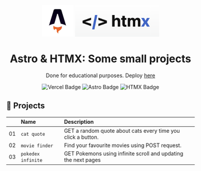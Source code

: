 <div align="center">

<img src="./public/astro.png" width="85" />
<img src="./public/htmx.png" width="225" />

# Astro & HTMX: Some small projects

Done for educational purposes. Deploy [here]()

</div>

<div align="center">

![Vercel Badge](https://img.shields.io/badge/Vercel-black?style=flat&logo=Vercel&logoColor=white)
![Astro Badge](https://img.shields.io/badge/Astro-black?style=flat&logo=Astro&logoColor=white)
![HTMX Badge](https://img.shields.io/badge/HTMX-black?style=flat&logo=htmx&logoColor=white)

</div>

## 🧞 Projects

|     | Name               | Description                                                    |
| :-- | :----------------- | :------------------------------------------------------------- |
| 01  | `cat quote`        | GET a random quote about cats every time you click a button.   |
| 02  | `movie finder`     | Find your favourite movies using POST request.                 |
| 03  | `pokedex infinite` | GET Pokemons using infinite scroll and updating the next pages |
